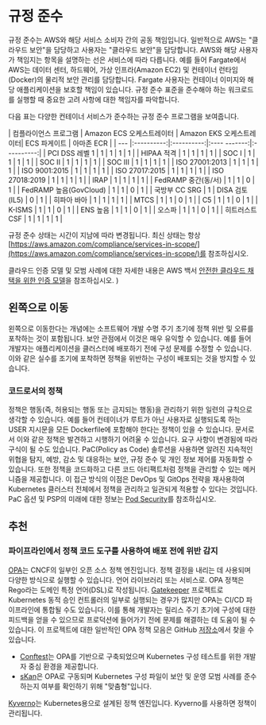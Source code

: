 # 규정 준수

규정 준수는 AWS와 해당 서비스 소비자 간의 공동 책임입니다. 일반적으로 AWS는 "클라우드 보안"을 담당하고 사용자는 "클라우드 보안"을 담당합니다. AWS와 해당 사용자가 책임지는 항목을 설명하는 선은 서비스에 따라 다릅니다. 예를 들어 Fargate에서 AWS는 데이터 센터, 하드웨어, 가상 인프라(Amazon EC2) 및 컨테이너 런타임(Docker)의 물리적 보안 관리를 담당합니다. Fargate 사용자는 컨테이너 이미지와 해당 애플리케이션을 보호할 책임이 있습니다. 규정 준수 표준을 준수해야 하는 워크로드를 실행할 때 중요한 고려 사항에 대한 책임자를 파악합니다.

다음 표는 다양한 컨테이너 서비스가 준수하는 규정 준수 프로그램을 보여줍니다.

| 컴플라이언스 프로그램 | Amazon ECS 오케스트레이터 | Amazon EKS 오케스트레이터| ECS 파게이트 | 아마존 ECR |
| --- |:----------:|:----------:|:---- -------:|:----------:|
| PCI DSS 레벨 1 | 1 | 1 | 1 | 1 |
| HIPAA 적격 | 1 | 1 | 1 | 1 |
| SOC I | 1 | 1 | 1 | 1 |
| SOC II | 1 | 1 | 1 | 1 |
| SOC III | 1 | 1 | 1 | 1 |
| ISO 27001:2013 | 1 | 1 | 1 | 1 |
| ISO 9001:2015 | 1 | 1 | 1 | 1 |
| ISO 27017:2015 | 1 | 1 | 1 | 1 |
| ISO 27018:2019 | 1 | 1 | 1 | 1 |
| IRAP | 1 | 1 | 1 | 1 |
| FedRAMP 중간(동/서) | 1 | 1 | 0 | 1 |
| FedRAMP 높음(GovCloud) | 1 | 1 | 0 | 1 |
| 국방부 CC SRG | 1 | DISA 검토(IL5) | 0 | 1 |
| 히파아 바아 | 1 | 1 | 1 | 1 |
| MTCS | 1 | 1 | 0 | 1 |
| C5 | 1 | 1 | 0 | 1 |
| K-ISMS | 1 | 1 | 0 | 1 |
| ENS 높음 | 1 | 1 | 0 | 1 |
| 오스파 | 1 | 1 | 0 | 1 |
| 히트러스트 CSF | 1 | 1 | 1 | 1 |

규정 준수 상태는 시간이 지남에 따라 변경됩니다. 최신 상태는 항상 [https://aws.amazon.com/compliance/services-in-scope/](https://aws.amazon.com/compliance/services-in-scope/)를 참조하십시오.

클라우드 인증 모델 및 모범 사례에 대한 자세한 내용은 AWS 백서 [안전한 클라우드 채택을 위한 인증 모델](https://d1.awsstatic.com/whitepapers/accreditation-models-for-secure-cloud-adoption.pdf)을 참조하십시오. )

## 왼쪽으로 이동

왼쪽으로 이동한다는 개념에는 소프트웨어 개발 수명 주기 초기에 정책 위반 및 오류를 포착하는 것이 포함됩니다. 보안 관점에서 이것은 매우 유익할 수 있습니다. 예를 들어 개발자는 애플리케이션을 클러스터에 배포하기 전에 구성 문제를 수정할 수 있습니다. 이와 같은 실수를 조기에 포착하면 정책을 위반하는 구성이 배포되는 것을 방지할 수 있습니다.

### 코드로서의 정책

정책은 행동(즉, 허용되는 행동 또는 금지되는 행동)을 관리하기 위한 일련의 규칙으로 생각할 수 있습니다. 예를 들어 컨테이너가 루트가 아닌 사용자로 실행되도록 하는 USER 지시문을 모든 Dockerfile에 포함해야 한다는 정책이 있을 수 있습니다. 문서로서 이와 같은 정책은 발견하고 시행하기 어려울 수 있습니다. 요구 사항이 변경됨에 따라 구식이 될 수도 있습니다. PaC(Policy as Code) 솔루션을 사용하면 알려진 지속적인 위협을 탐지, 예방, 감소 및 대응하는 보안, 규정 준수 및 개인 정보 제어를 자동화할 수 있습니다. 또한 정책을 코드화하고 다른 코드 아티팩트처럼 정책을 관리할 수 있는 메커니즘을 제공합니다. 이 접근 방식의 이점은 DevOps 및 GitOps 전략을 재사용하여 Kubernetes 클러스터 전체에서 정책을 관리하고 일관되게 적용할 수 있다는 것입니다. PaC 옵션 및 PSP의 미래에 대한 정보는 [Pod Security](https://aws.github.io/aws-eks-best-practices/security/docs/pods/#pod-security)를 참조하십시오.

## 추천

### 파이프라인에서 정책 코드 도구를 사용하여 배포 전에 위반 감지

[OPA](https://www.openpolicyagent.org/)는 CNCF의 일부인 오픈 소스 정책 엔진입니다. 정책 결정을 내리는 데 사용되며 다양한 방식으로 실행할 수 있습니다. 언어 라이브러리 또는 서비스로. OPA 정책은 Rego라는 도메인 특정 언어(DSL)로 작성됩니다. [Gatekeeper](https://github.com/open-policy-agent/gatekeeper) 프로젝트로 Kubernetes 동적 승인 컨트롤러의 일부로 실행되는 경우가 많지만 OPA는 CI/CD 파이프라인에 통합될 수도 있습니다. 이를 통해 개발자는 릴리스 주기 초기에 구성에 대한 피드백을 얻을 수 있으므로 프로덕션에 들어가기 전에 문제를 해결하는 데 도움이 될 수 있습니다. 이 프로젝트에 대한 일반적인 OPA 정책 모음은 GitHub [저장소](https://github.com/aws/aws-eks-best-practices/tree/master/policies/opa)에서 찾을 수 있습니다.

+ [Conftest](https://github.com/open-policy-agent/conftest)는 OPA를 기반으로 구축되었으며 Kubernetes 구성 테스트를 위한 개발자 중심 환경을 제공합니다.
+ [sKan](https://github.com/alcideio/skan)은 OPA로 구동되며 Kubernetes 구성 파일이 보안 및 운영 모범 사례를 준수하는지 여부를 확인하기 위해 "맞춤형"입니다.

[Kyverno](https://kyverno.io/)는 Kubernetes용으로 설계된 정책 엔진입니다. Kyverno를 사용하면 정책이 관리됩니다.